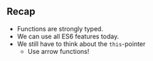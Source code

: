 ## Recap

* Functions are strongly typed.
* We can use all ES6 features today.
* We still have to think about the `this`-pointer
    * Use arrow functions!
